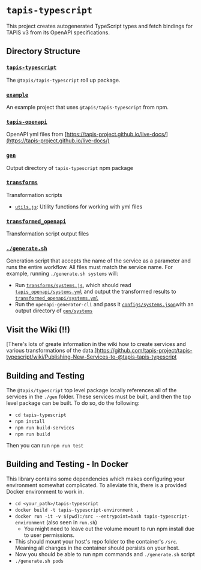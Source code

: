 # `tapis-typescript`

This project creates autogenerated TypeScript types and fetch bindings for TAPIS v3 from its OpenAPI specifications.

## Directory Structure

### [`tapis-typescript`](./tapis-typescript)

The `@tapis/tapis-typescript` roll up package.

### [`example`](./example)

An example project that uses `@tapis/tapis-typescript` from npm.

### [`tapis-openapi`](./tapis-openapi)

OpenAPI yml files from [https://tapis-project.github.io/live-docs/](https://tapis-project.github.io/live-docs/)

### [`gen`](./gen)

Output directory of `tapis-typescript` npm package

### [`transforms`](./transforms)

Transformation scripts

- [`utils.js`](./transforms/utils.js): Utility functions for working with yml files

### [`transformed_openapi`](./transformed_openapi)

Transformation script output files

### [`./generate.sh`](./generate.sh)

Generation script that accepts the name of the service as a parameter and runs the entire workflow. All files must match the service name. For example, running `./generate.sh systems` will:

- Run [`transforms/systems.js`](./transforms/systems.js), which should read [`tapis_openapi/systems.yml`](./tapis_openapi/systems.yml) and output the transformed results to [`transformed_openapi/systems.yml`](./transformed_openapi/systems.yml)
- Run the `openapi-generator-cli` and pass it [`configs/systems.json`](./configs/systems.json)with an output directory of [`gen/systems`](./gen/systems)

## Visit the Wiki (!!)
[There's lots of greate information in the wiki how to create services and various transformations of the data.]https://github.com/tapis-project/tapis-typescript/wiki/Publishing-New-Services-to-@tapis-tapis-typescript

## Building and Testing

The `@tapis/typescript` top level package locally references all of the services in the `./gen` folder. These services must be built, and then the top level package can be built. To do so, do the following:

- `cd tapis-typescript`
- `npm install`
- `npm run build-services`
- `npm run build`

Then you can run `npm run test`

## Building and Testing - In Docker

This library contains some dependencies which makes configuring your environment somewhat complicated. To alleviate this, there is a provided Docker environment to work in. 

- `cd <your_path>/tapis-typescript`
- `docker build -t tapis-typescript-environment .`
- `docker run -it -v $(pwd):/src --entrypoint=bash tapis-typescript-environment` (also seen in `run.sh`)
  - You might need to leave out the volume mount to run npm install due to user permissions.
- This should mount your host's repo folder to the container's `/src`. Meaning all changes in the container should persists on your host.
- Now you should be able to run npm commands and `./generate.sh` script
- `./generate.sh pods` 